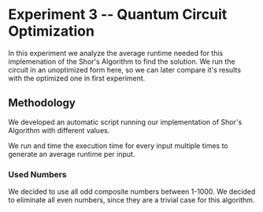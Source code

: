 # Experiment 3 -- Quantum Circuit Optimization
In this experiment we analyze the average runtime needed for this implemenation of the Shor's Algorithm to find the solution.
We run the circuit in an unoptimized form here, so we can later compare it's results with the optimized one in first experiment.

## Methodology
We developed an automatic script running our implementation of Shor's Algorithm with different values.

We run and time the execution time for every input multiple times to generate an average runtime per input.

### Used Numbers
We decided to use all odd composite numbers between 1-1000.
We decided to eliminate all even numbers, since they are a trivial case for this algorithm.
